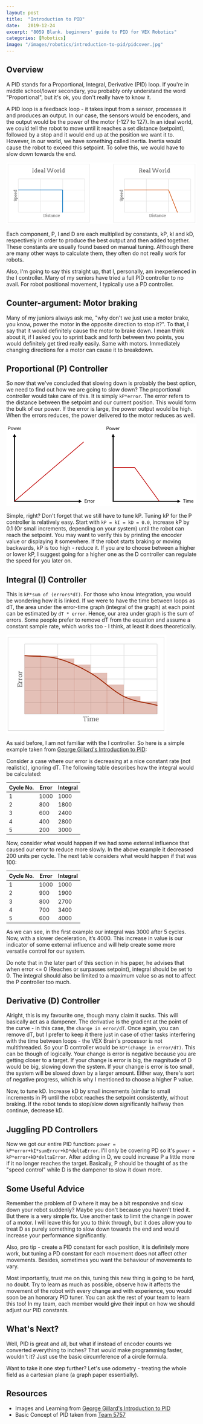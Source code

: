 ```yaml
---
layout: post
title:  "Introduction to PID"
date:   2019-12-24
excerpt: "8059 Blank. beginners' guide to PID for VEX Robotics"
categories: [Robotics]
image: "/images/robotics/introduction-to-pid/pidcover.jpg"
---
```

## Overview
A PID stands for a Proportional, Integral, Derivative (PID) loop. If you're in middle school/lower secondary, you probably only understand the word "Proportional", but it's ok, you don't really have to know it. 

A PID loop is a feedback loop - it takes input from a sensor, processes it and produces an output. In our case, the sensors would be encoders, and the output would be the power of the motor (-127 to 127). In an ideal world, we could tell the robot to move until it reaches a set distance (setpoint), followed by a stop and it would end up at the position we want it to. However, in our world, we have something called inertia. Inertia would cause the robot to exceed this setpoint. To solve this, we would have to slow down towards the end.

<img src="/images/robotics/introduction-to-pid/idealandreal.PNG" alt>

Each component, P, I and D are each multiplied by constants, kP, kI and kD, respectively in order to produce the best output and then added together. These constants are usually found based on manual tuning. Although there are many other ways to calculate them, they often do not really work for robots.

Also, I'm going to say this straight up, that I, personally, am inexperienced in the I controller. Many of my seniors have tried a full PID controller to no avail. For robot positional movement, I typically use a PD controller.

## Counter-argument: Motor braking
Many of my juniors always ask me, "why don't we just use a motor brake, you know, power the motor in the opposite direction to stop it?". To that, I say that it would definitely cause the motor to brake down. I mean think about it, if I asked you to sprint back and forth between two points, you would definitely get tired really easily. Same with motors. Immediately changing directions for a motor can cause it to breakdown.

## Proportional (P) Controller
So now that we've concluded that slowing down is probably the best option, we need to find out how we are going to slow down? The proportional controller would take care of this. It is simply `kP*error`. The error refers to the distance between the setpoint and our current position. This would form the bulk of our power. If the error is large, the power output would be high. When the errors reduces, the power delivered to the motor reduces as well. 

<img src="/images/robotics/introduction-to-pid/pcontrol.PNG" alt>

Simple, right? Don't forget that we still have to tune kP. Tuning kP for the P controller is relatively easy. Start with `kP = kI = kD = 0.0`, increase kP by 0.1 (Or small increments, depending on your system) until the robot can reach the setpoint. You may want to verify this by printing the encoder value or displaying it somewhere. If the robot starts braking or moving backwards, kP is too high - reduce it. If you are to choose between a higher or lower kP, I suggest going for a higher one as the D controller can regulate the speed for you later on.

## Integral (I) Controller
This is `kP*sum of (errors*dT)`. For those who know integration, you would be wondering how it is linked. If we were to have the time between loops as dT, the area under the error-time graph (integral of the graph) at each point can be estimated by `dT * error`. Hence, our area under graph is the sum of errors. Some people prefer to remove dT from the equation and assume a constant sample rate, which works too - I think, at least it does theoretically.

<img src="/images/robotics/introduction-to-pid/drawingrects.PNG" alt>

As said before, I am not familiar with the I controller. So here is a simple example taken from [George Gillard's Introduction to PID](http://georgegillard.com/programming-guides/introduction_to_pid_controllers_ed2-pdf?format=raw):

Consider a case where our error is decreasing at a nice constant rate (not realistic), ignoring dT. The following table describes how the integral would be calculated: 
 
Cycle No. | Error | Integral
--- | --- | ---
1 | 1000 | 1000 
2 | 800 | 1800 
3 | 600 | 2400 
4 | 400 | 2800 
5 | 200 | 3000     
 
Now, consider what would happen if we had some external influence that caused our error to reduce more slowly. In the above example it decreased 200 units per cycle. The next table considers what would happen if that was 100: 

Cycle No. | Error | Integral 
--- | --- | ---
1 | 1000 | 1000 
2 | 900 | 1900 
3 | 800 | 2700 
4 | 700 | 3400 
5 | 600 | 4000 
 
As we can see, in the first example our integral was 3000 after 5 cycles. Now, with a slower deceleration, it’s 4000. This increase in value is our indicator of some external influence and will help create some more versatile control for our system. 

Do note that in the later part of this section in his paper, he advises that when error <= 0 (Reaches or surpasses setpoint), integral should be set to 0. The integral should also be limited to a maximum value so as not to affect the P controller too much.

## Derivative (D) Controller
Alright, this is my favourite one, though many claim it sucks. This will basically act as a dampener. The derivative is the gradient at the point of the curve - in this case, the `change in error/dT`. Once again, you can remove dT, but I prefer to keep it there just in case of other tasks interfering with the time between loops - the VEX Brain's processor is not multithreaded. So your D controller would be `kD*(change in error/dT)`. This can be though of logically. Your change is error is negative because you are getting closer to a target. If your change is error is big, the magnitude of D would be big, slowing down the system. If your change is error is too small, the system will be slowed down by a larger amount. Either way, there's sort of negative progress, which is why I mentioned to choose a higher P value.

Now, to tune kD. Increase kD by small increments (similar to small increments in P) until the robot reaches the setpoint consistently, without braking. If the robot tends to stop/slow down significantly halfway then continue, decrease kD.

## Juggling PD Controllers
Now we got our entire PID function: `power = kP*error+kI*sumError+kD*deltaError`. I'll only be covering PD so it's `power = kP*error+kD*deltaError`. After adding in D, we could increase P a little more if it no longer reaches the target. Basically, P should be thought of as the "speed control" while D is the dampener to slow it down more.

## Some Useful Advice
Remember the problem of D where it may be a bit responsive and slow down your robot suddenly? Maybe you don't because you haven't tried it. But there is a very simple fix. Use another task to limit the change in power of a motor. I will leave this for you to think through, but it does allow you to treat D as purely something to slow down towards the end and would increase your performance significantly.

Also, pro tip - create a PID constant for each position, it is definitely more work, but tuning a PD constant for each movement does not affect other movements. Besides, sometimes you want the behaviour of movements to vary.

Most importantly, trust me on this, tuning this new thing is going to be hard, no doubt. Try to learn as much as possible, observe how it affects the movement of the robot with every change and with experience, you would soon be an honorary PID tuner. You can ask the rest of your team to learn this too! In my team, each member would give their input on how we should adjust our PID constants.

## What's Next?
Well, PID is great and all, but what if instead of encoder counts we converted everything to inches? That would make programming faster, wouldn't it? Just use the basic circumference of a circle formula.

Want to take it one step further? Let's use odometry <TODO> - treating the whole field as a cartesian plane (a graph paper essentially).

## Resources
- Images and Learning from [George Gillard's Introduction to PID](http://georgegillard.com/programming-guides/introduction_to_pid_controllers_ed2-pdf?format=raw)
- Basic Concept of PID taken from [Team 5757](https://www.youtube.com/watch?v=D0H4t4n5J6k)

